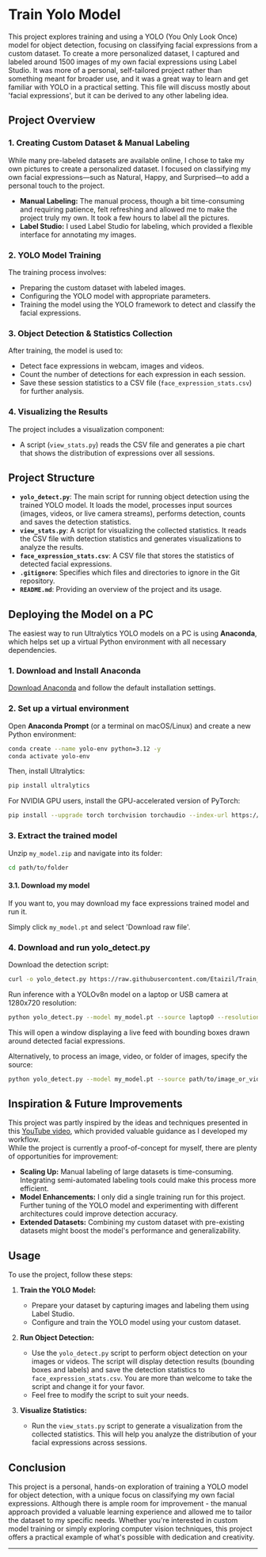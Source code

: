 # Train Yolo Model

This project explores training and using a YOLO (You Only Look Once) model for object detection, focusing on classifying facial expressions from a custom dataset. To create a more personalized dataset, I captured and labeled around 1500 images of my own facial expressions using Label Studio. It was more of a personal, self-tailored project rather than something meant for broader use, and it was a great way to learn and get familiar with YOLO in a practical setting. This file will discuss mostly about 'facial expressions', but it can be derived to any other labeling idea.

## Project Overview

### 1. Creating Custom Dataset & Manual Labeling

While many pre-labeled datasets are available online, I chose to take my own pictures to create a personalized dataset. I focused on classifying my own facial expressions—such as Natural, Happy, and Surprised—to add a personal touch to the project.  
- **Manual Labeling:** The manual process, though a bit time-consuming and requiring patience, felt refreshing and allowed me to make the project truly my own. It took a few hours to label all the pictures.
- **Label Studio:** I used Label Studio for labeling, which provided a flexible interface for annotating my images.

### 2. YOLO Model Training

The training process involves:
- Preparing the custom dataset with labeled images.
- Configuring the YOLO model with appropriate parameters.
- Training the model using the YOLO framework to detect and classify the facial expressions.

### 3. Object Detection & Statistics Collection

After training, the model is used to:
- Detect face expressions in webcam, images and videos.
- Count the number of detections for each expression in each session.
- Save these session statistics to a CSV file (`face_expression_stats.csv`) for further analysis.

### 4. Visualizing the Results

The project includes a visualization component:
- A script (`view_stats.py`) reads the CSV file and generates a pie chart that shows the distribution of expressions over all sessions.

## Project Structure

- **`yolo_detect.py`**: The main script for running object detection using the trained YOLO model. It loads the model, processes input sources (images, videos, or live camera streams), performs detection, counts and saves the detection statistics.
- **`view_stats.py`**: A script for visualizing the collected statistics. It reads the CSV file with detection statistics and generates visualizations to analyze the results.
- **`face_expression_stats.csv`**: A CSV file that stores the statistics of detected facial expressions.
- **`.gitignore`**: Specifies which files and directories to ignore in the Git repository.
- **`README.md`**: Providing an overview of the project and its usage.

## Deploying the Model on a PC

The easiest way to run Ultralytics YOLO models on a PC is using **Anaconda**, which helps set up a virtual Python environment with all necessary dependencies.

### **1. Download and Install Anaconda**
[Download Anaconda](https://anaconda.com/download) and follow the default installation settings.

### **2. Set up a virtual environment**
Open **Anaconda Prompt** (or a terminal on macOS/Linux) and create a new Python environment:
```bash
conda create --name yolo-env python=3.12 -y
conda activate yolo-env
```

Then, install Ultralytics:

```bash
pip install ultralytics
```

For NVIDIA GPU users, install the GPU-accelerated version of PyTorch:

```bash
pip install --upgrade torch torchvision torchaudio --index-url https://download.pytorch.org/whl/cu124
```

### 3. Extract the trained model
Unzip ```my_model.zip``` and navigate into its folder:
```bash
cd path/to/folder
```
#### 3.1. Download my model
If you want to, you may download my face expressions trained model and run it.

Simply click ```my_model.pt``` and select 'Download raw file'.

### 4. Download and run yolo_detect.py
Download the detection script:

```bash
curl -o yolo_detect.py https://raw.githubusercontent.com/Etaizil/Train_Yolo_Model/refs/heads/main/yolo_detect.py
```

Run inference with a YOLOv8n model on a laptop or USB camera at 1280x720 resolution:

```bash
python yolo_detect.py --model my_model.pt --source laptop0 --resolution 720x720
```

This will open a window displaying a live feed with bounding boxes drawn around detected facial expressions.

Alternatively, to process an image, video, or folder of images, specify the source:

```bash
python yolo_detect.py --model my_model.pt --source path/to/image_or_video.mp4
```

## Inspiration & Future Improvements

This project was partly inspired by the ideas and techniques presented in this [YouTube video](https://www.youtube.com/watch?v=r0RspiLG260), which provided valuable guidance as I developed my workflow.  
While the project is currently a proof-of-concept for myself, there are plenty of opportunities for improvement:
- **Scaling Up:** Manual labeling of large datasets is time-consuming. Integrating semi-automated labeling tools could make this process more efficient.
- **Model Enhancements:** I only did a single training run for this project. Further tuning of the YOLO model and experimenting with different architectures could improve detection accuracy.
- **Extended Datasets:** Combining my custom dataset with pre-existing datasets might boost the model's performance and generalizability.

## Usage

To use the project, follow these steps:

1. **Train the YOLO Model:**
   - Prepare your dataset by capturing images and labeling them using Label Studio.
   - Configure and train the YOLO model using your custom dataset.

2. **Run Object Detection:**
   - Use the `yolo_detect.py` script to perform object detection on your images or videos. The script will display detection results (bounding boxes and labels) and save the detection statistics to `face_expression_stats.csv`. You are more than welcome to take the script and change it for your favor.
   - Feel free to modify the script to suit your needs.
3. **Visualize Statistics:**
   - Run the `view_stats.py` script to generate a visualization from the collected statistics. This will help you analyze the distribution of your facial expressions across sessions.

## Conclusion

This project is a personal, hands-on exploration of training a YOLO model for object detection, with a unique focus on classifying my own facial expressions. Although there is ample room for improvement - the manual approach provided a valuable learning experience and allowed me to tailor the dataset to my specific needs. Whether you're interested in custom model training or simply exploring computer vision techniques, this project offers a practical example of what's possible with dedication and creativity.


---
